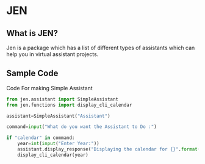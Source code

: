 # JEN

## What is JEN?
Jen is a package which has a list of different types of assistants which can help you in virtual assistant projects.

## Sample Code

Code For making Simple Assistant

```python
from jen.assistant import SimpleAssistant
from jen.functions import display_cli_calendar

assistant=SimpleAssistant("Assistant")

command=input("What do you want the Assistant to Do :")

if "calendar" in command:
    year=int(input("Enter Year:"))
    assistant.display_response("Displaying the calendar for {}".format(year))
    display_cli_calendar(year)
```